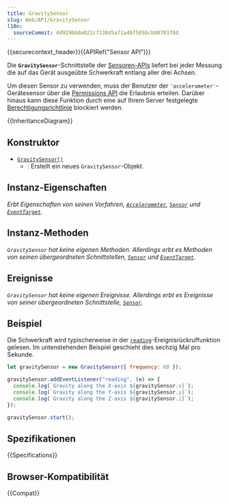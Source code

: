 ```yaml
---
title: GravitySensor
slug: Web/API/GravitySensor
l10n:
  sourceCommit: 4d929bb0a021c7130d5a71a4bf505bcb8070378d
---
```


{{securecontext_header}}{{APIRef("Sensor API")}}

Die **`GravitySensor`**-Schnittstelle der [Sensoren-APIs](/de/docs/Web/API/Sensor_APIs) liefert bei jeder Messung die auf das Gerät ausgeübte Schwerkraft entlang aller drei Achsen.

Um diesen Sensor zu verwenden, muss der Benutzer der `'accelerometer'`-Gerätesensor über die [Permissions API](/de/docs/Web/API/Permissions_API) die Erlaubnis erteilen. Darüber hinaus kann diese Funktion durch eine auf Ihrem Server festgelegte [Berechtigungsrichtlinie](/de/docs/Web/HTTP/Guides/Permissions_Policy) blockiert werden.

{{InheritanceDiagram}}

## Konstruktor

- [`GravitySensor()`](/de/docs/Web/API/GravitySensor/GravitySensor)
  - : Erstellt ein neues `GravitySensor`-Objekt.

## Instanz-Eigenschaften

_Erbt Eigenschaften von seinen Vorfahren, [`Accelerometer`](/de/docs/Web/API/Accelerometer), [`Sensor`](/de/docs/Web/API/Sensor) und [`EventTarget`](/de/docs/Web/API/EventTarget)._

## Instanz-Methoden

_`GravitySensor` hat keine eigenen Methoden. Allerdings erbt es Methoden von seinen übergeordneten Schnittstellen, [`Sensor`](/de/docs/Web/API/Sensor) und [`EventTarget`](/de/docs/Web/API/EventTarget)._

## Ereignisse

_`GravitySensor` hat keine eigenen Ereignisse. Allerdings erbt es Ereignisse von seiner übergeordneten Schnittstelle, [`Sensor`](/de/docs/Web/API/Sensor)._

## Beispiel

Die Schwerkraft wird typischerweise in der [`reading`](/de/docs/Web/API/Sensor/reading_event)-Ereignisrückruffunktion gelesen. Im untenstehenden Beispiel geschieht dies sechzig Mal pro Sekunde.

```js
let gravitySensor = new GravitySensor({ frequency: 60 });

gravitySensor.addEventListener("reading", (e) => {
  console.log(`Gravity along the X-axis ${gravitySensor.x}`);
  console.log(`Gravity along the Y-axis ${gravitySensor.y}`);
  console.log(`Gravity along the Z-axis ${gravitySensor.z}`);
});

gravitySensor.start();
```

## Spezifikationen

{{Specifications}}

## Browser-Kompatibilität

{{Compat}}
